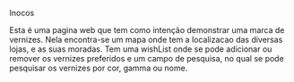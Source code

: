 Inocos

Esta é uma pagina web que tem como intenção demonstrar uma marca de vernizes.
Nela encontra-se um mapa onde tem a localizacao das diversas lojas, e as suas moradas.
Tem uma wishList onde se pode adicionar ou remover os vernizes preferidos e um campo de pesquisa, no qual se pode pesquisar os vernizes por cor, gamma ou nome.
